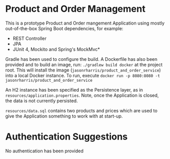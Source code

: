 # Product and Order Management
This is a prototype Product and Order mangement Application using mostly out-of-the-box Spring Boot dependencies, for example:
- REST Controller
- JPA
- JUnit 4, Mockito and Spring's  MockMvc*

Gradle has been used to configure the build. A Dockerfile has also been provided and to build an image, run:
`./gradlew build docker` at the project root. This will install the image (`jasonrharris/product_and_order_service`) into a local Docker instance. To run, execute `docker run -p 8080:8080 -t jasonrharris/product_and_order_service`

An H2 instance has been specified as the Persistence layer, as in `resources/application.properties`. Note, once the Application is closed, the data is not currently persisted.

`resources/data.sql` contains two products and prices which are used to give the Application something to work with at start-up.

# Authentication Suggestions
No authentication has been provided
